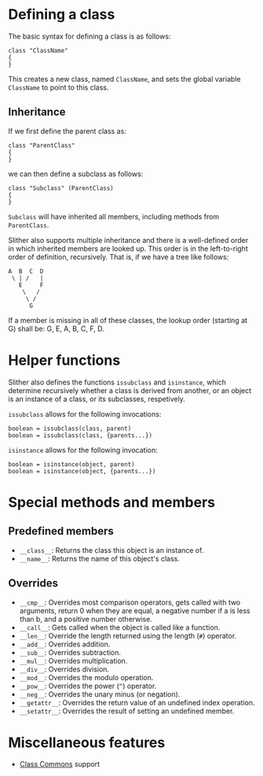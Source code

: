 Defining a class
================

The basic syntax for defining a class is as follows:

	class "ClassName"
	{
	}

This creates a new class, named `ClassName`, and sets the
global variable `ClassName` to point to this class.


Inheritance
-----------

If we first define the parent class as:

	class "ParentClass"
	{
	}

we can then define a subclass as follows:

	class "Subclass" (ParentClass)
	{
	}

`Subclass` will have inherited all members, including methods
from `ParentClass`.

Slither also supports multiple inheritance and there is a
well-defined order in which inherited members are looked up.
This order is in the left-to-right order of definition, recursively.
That is, if we have a tree like follows:

	A  B  C  D
	 \ | /   |
	   E     F
	    \   /
	     \ /
          G

If a member is missing in all of these classes, the lookup order (starting at G)
shall be: G, E, A, B, C, F, D.


Helper functions
================

Slither also defines the functions `issubclass` and `isinstance`,
which determine recursively whether a class is derived from another,
or an object is an instance of a class, or its subclasses, respetively.

`issubclass` allows for the following invocations:

	boolean = issubclass(class, parent)
	boolean = issubclass(class, {parents...})

`isinstance` allows for the following invocation:

	boolean = isinstance(object, parent)
	boolean = isinstance(object, {parents...})


Special methods and members
===========================

Predefined members
------------------

 - `__class__`: Returns the class this object is an instance of.
 - `__name__`: Returns the name of this object's class.

Overrides
---------

 - `__cmp__`: Overrides most comparison operators, gets called with
              two arguments, return 0 when they are equal, a negative
              number if a is less than b, and a positive number otherwise.
 - `__call__`: Gets called when the object is called like a function.
 - `__len__`: Override the length returned using the length (`#`) operator.
 - `__add__`: Overrides addition.
 - `__sub__`: Overrides subtraction.
 - `__mul__`: Overrides multiplication.
 - `__div__`: Overrides division.
 - `__mod__`: Overrides the modulo operation.
 - `__pow__`: Overrides the power (`^`) operator.
 - `__neg__`: Overrides the unary minus (or negation).
 - `__getattr__`: Overrides the return value of an undefined index operation.
 - `__setattr__`: Overrides the result of setting an undefined member.


Miscellaneous features
======================

- [Class Commons][] support

[Class Commons]: https://github.com/bartbes/Class-Commons
